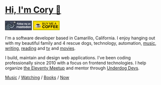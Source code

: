 # [Hi, I'm Cory 👋](https://coryd.dev)

[![Follow @cory@social.lol on Mastodon](/assets/img/mastodon.png)](https://social.lol/@cory) [![Buy me a Coffee](/assets/img/buymeacoffee.png)](https://www.buymeacoffee.com/cory)

I'm a software developer based in Camarillo, California. I enjoy hanging out with my beautiful family and 4 rescue dogs, technology, automation, [music](https://coryd.dev/music), [writing](https://coryd.dev), [reading](https://coryd.dev/books) and [tv](https://coryd.dev/watching#tv) and [movies](https://coryd.dev/watching#movies).

I build, maintain and design web applications. I've been coding professionally since 2010 with a focus on frontend technologies. I help organize [the Eleventy Meetup](https://11tymeetup.dev/) and mentor through [Underdog Devs](https://www.underdogdevs.org).

[Music](https://coryd.dev/music) / [Watching](https://coryd.dev/watching) / [Books](https://coryd.dev/books) / [Now](https://coryd.dev/now)
